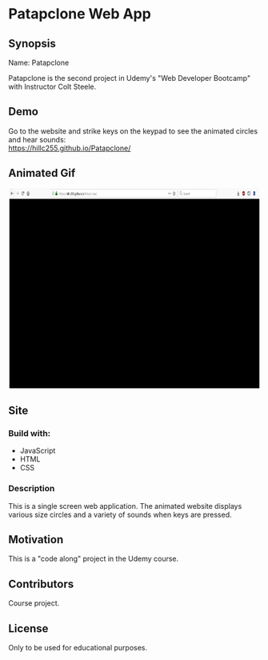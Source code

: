 # Patapclone Web App

## Synopsis

Name:  Patapclone

Patapclone is the second project in Udemy's "Web Developer Bootcamp" with Instructor Colt Steele.  

## Demo

Go to the website and strike keys on the keypad to see the animated circles and hear sounds: </br>
https://hillc255.github.io/Patapclone/

## Animated Gif

<p align="center">
 <kbd><img width="500" height="400" src="readme_assets/Patapclone.gif"></kbd>
</p>

## Site

### Build with:

- JavaScript
- HTML
- CSS

### Description

This is a single screen web application.  The animated website displays various size circles and a variety of sounds when keys are pressed.

## Motivation

This is a "code along" project in the Udemy course.

## Contributors

Course project.

## License

Only to be used for educational purposes.


